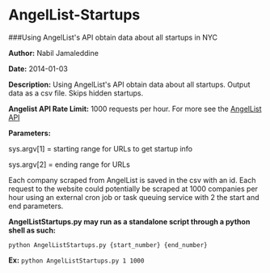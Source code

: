 AngelList-Startups
==================

###Using AngelList's API obtain data about all startups in NYC

**Author:** Nabil Jamaleddine

**Date:** 2014-01-03

**Description:** Using AngelList's API obtain data about all startups. Output data as a csv file. Skips hidden startups.

**Angelist API Rate Limit:** 1000 requests per hour. For more see the [AngelList API](https://angel.co/api)

**Parameters:**

sys.argv[1] = starting range for URLs to get startup info

sys.argv[2] = ending range for URLs

Each company scraped from AngelList is saved in the csv with an id.
Each request to the website could potentially be scraped at 1000 companies per hour using an external cron job or task queuing service with 2 the start and end parameters.

**AngelListStartups.py may run as a standalone script through a python shell as such:**

`python AngelListStartups.py {start_number} {end_number}`

**Ex:**
`python AngelListStartups.py 1 1000`